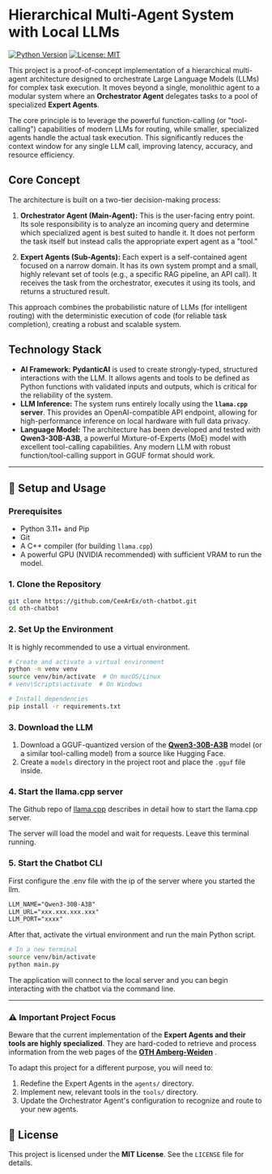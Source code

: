 # Hierarchical Multi-Agent System with Local LLMs

[![Python Version](https://img.shields.io/badge/python-3.11+-blue.svg)](https://www.python.org/)
[![License: MIT](https://img.shields.io/badge/License-MIT-yellow.svg)](https://opensource.org/licenses/MIT)

This project is a proof-of-concept implementation of a hierarchical multi-agent architecture designed to orchestrate Large Language Models (LLMs) for complex task execution. It moves beyond a single, monolithic agent to a modular system where an **Orchestrator Agent** delegates tasks to a pool of specialized **Expert Agents**.

The core principle is to leverage the powerful function-calling (or "tool-calling") capabilities of modern LLMs for routing, while smaller, specialized agents handle the actual task execution. This significantly reduces the context window for any single LLM call, improving latency, accuracy, and resource efficiency.

## Core Concept

The architecture is built on a two-tier decision-making process:

1.  **Orchestrator Agent (Main-Agent):** This is the user-facing entry point. Its sole responsibility is to analyze an incoming query and determine which specialized agent is best suited to handle it. It does not perform the task itself but instead calls the appropriate expert agent as a "tool."

2.  **Expert Agents (Sub-Agents):** Each expert is a self-contained agent focused on a narrow domain. It has its own system prompt and a small, highly relevant set of tools (e.g., a specific RAG pipeline, an API call). It receives the task from the orchestrator, executes it using its tools, and returns a structured result.

This approach combines the probabilistic nature of LLMs (for intelligent routing) with the deterministic execution of code (for reliable task completion), creating a robust and scalable system.

## Technology Stack

*   **AI Framework:** **PydanticAI** is used to create strongly-typed, structured interactions with the LLM. It allows agents and tools to be defined as Python functions with validated inputs and outputs, which is critical for the reliability of the system.
*   **LLM Inference:** The system runs entirely locally using the **`llama.cpp` server**. This provides an OpenAI-compatible API endpoint, allowing for high-performance inference on local hardware with full data privacy.
*   **Language Model:** The architecture has been developed and tested with **Qwen3-30B-A3B**, a powerful Mixture-of-Experts (MoE) model with excellent tool-calling capabilities. Any modern LLM with robust function/tool-calling support in GGUF format should work.

---

## 🚀 Setup and Usage

### Prerequisites

*   Python 3.11+ and Pip
*   Git
*   A C++ compiler (for building `llama.cpp`)
*   A powerful GPU (NVIDIA recommended) with sufficient VRAM to run the model.

### 1. Clone the Repository

```bash
git clone https://github.com/CeeArEx/oth-chatbot.git
cd oth-chatbot
```

### 2. Set Up the Environment

It is highly recommended to use a virtual environment.

```bash
# Create and activate a virtual environment
python -m venv venv
source venv/bin/activate  # On macOS/Linux
# venv\Scripts\activate  # On Windows

# Install dependencies
pip install -r requirements.txt
```

### 3. Download the LLM

1.  Download a GGUF-quantized version of the **[Qwen3-30B-A3B](https://huggingface.co/Qwen/Qwen3-30B-A3B)** model (or a similar tool-calling model) from a source like Hugging Face.
2.  Create a `models` directory in the project root and place the `.gguf` file inside.

### 4. Start the llama.cpp server
The Github repo of [llama.cpp](https://github.com/ggml-org/llama.cpp) describes in detail how to start the llama.cpp server.

The server will load the model and wait for requests. Leave this terminal running.

### 5. Start the Chatbot CLI

First configure the .env file with the ip of the server where you started the llm.

```txt
LLM_NAME="Qwen3-30B-A3B"
LLM_URL="xxx.xxx.xxx.xxx"
LLM_PORT="xxxx"
```

After that, activate the virtual environment and run the main Python script.

```bash
# In a new terminal
source venv/bin/activate
python main.py
```

The application will connect to the local server and you can begin interacting with the chatbot via the command line.

---

### ⚠️ **Important Project Focus**

Beware that the current implementation of the **Expert Agents and their tools are highly specialized**. They are hard-coded to retrieve and process information from the web pages of the **[OTH Amberg-Weiden](https://www.oth-aw.de/)** .

To adapt this project for a different purpose, you will need to:
1.  Redefine the Expert Agents in the `agents/` directory.
2.  Implement new, relevant tools in the `tools/` directory.
3.  Update the Orchestrator Agent's configuration to recognize and route to your new agents.

## 📄 License

This project is licensed under the **MIT License**. See the `LICENSE` file for details.
